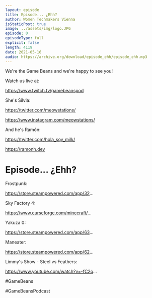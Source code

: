 ```yaml
---
layout: episode
title: Episode... ¿Ehh?
author: Women Techmakers Vienna
isStaticPost: true
image: ../assets/img/logo.JPG
episode: 0
episodeType: full
explicit: false
length: 4119
date: 2021-05-16
audio: https://archive.org/download/episode_ehh/episode_ehh.mp3
---
```


We're the Game Beans and we're happy to see you!

Watch us live at:

https://www.twitch.tv/gamebeanspod

She's Silvia:

https://twitter.com/meowstations/

https://www.instagram.com/meowstations/

And he's Ramón:

https://twitter.com/hola_soy_milk/

https://ramonh.dev

Episode... ¿Ehh?
=============

Frostpunk:

https://store.steampowered.com/app/32...

Sky Factory 4:

https://www.curseforge.com/minecraft/...

Yakuza 0:

https://store.steampowered.com/app/63...

Maneater:

https://store.steampowered.com/app/62...

Limmy's Show - Steel vs Feathers:

https://www.youtube.com/watch?v=-fC2o...

#GameBeans

#GameBeansPodcast

